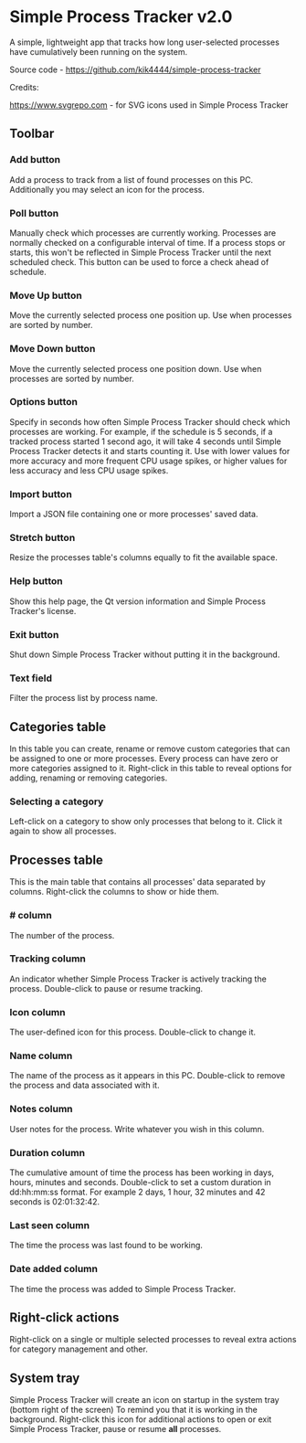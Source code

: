 # Simple Process Tracker v2.0

A simple, lightweight app that tracks how long user-selected processes have cumulatively been running on the system.

Source code - https://github.com/kik4444/simple-process-tracker

Credits:

https://www.svgrepo.com - for SVG icons used in Simple Process Tracker

## Toolbar

### Add button
Add a process to track from a list of found processes on this PC. Additionally you may select an icon for the process.

### Poll button
Manually check which processes are currently working. Processes are normally checked on a configurable interval of time. If a process stops or starts, this won't be reflected in Simple Process Tracker until the next scheduled check. This button can be used to force a check ahead of schedule.

### Move Up button
Move the currently selected process one position up. Use when processes are sorted by number.

### Move Down button
Move the currently selected process one position down. Use when processes are sorted by number.

### Options button
Specify in seconds how often Simple Process Tracker should check which processes are working. For example, if the schedule is 5 seconds, if a tracked process started 1 second ago, it will take 4 seconds until Simple Process Tracker detects it and starts counting it. Use with lower values for more accuracy and more frequent CPU usage spikes, or higher values for less accuracy and less CPU usage spikes.

### Import button
Import a JSON file containing one or more processes' saved data.

### Stretch button
Resize the processes table's columns equally to fit the available space.

### Help button
Show this help page, the Qt version information and Simple Process Tracker's license.

### Exit button
Shut down Simple Process Tracker without putting it in the background.

### Text field
Filter the process list by process name.

## Categories table
In this table you can create, rename or remove custom categories that can be assigned to one or more processes. Every process can have zero or more categories assigned to it. Right-click in this table to reveal options for adding, renaming or removing categories.

### Selecting a category
Left-click on a category to show only processes that belong to it. Click it again to show all processes.

## Processes table
This is the main table that contains all processes' data separated by columns. Right-click the columns to show or hide them.

### # column
The number of the process.

### Tracking column
An indicator whether Simple Process Tracker is actively tracking the process. Double-click to pause or resume tracking.

### Icon column
The user-defined icon for this process. Double-click to change it.

### Name column
The name of the process as it appears in this PC. Double-click to remove the process and data associated with it.

### Notes column
User notes for the process. Write whatever you wish in this column.

### Duration column
The cumulative amount of time the process has been working in days, hours, minutes and seconds. Double-click to set a custom duration in dd:hh:mm:ss format. For example 2 days, 1 hour, 32 minutes and 42 seconds is 02:01:32:42.

### Last seen column
The time the process was last found to be working.

### Date added column
The time the process was added to Simple Process Tracker.

## Right-click actions
Right-click on a single or multiple selected processes to reveal extra actions for category management and other.

## System tray
Simple Process Tracker will create an icon on startup in the system tray (bottom right of the screen) To remind you that it is working in the background. Right-click this icon for additional actions to open or exit Simple Process Tracker, pause or resume **all** processes.
